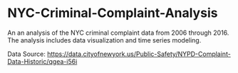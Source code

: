 # NYC-Criminal-Complaint-Analysis
An an analysis of the NYC criminal complaint data from 2006 through 2016. The analysis includes data visualization and time series modeling.

Data Source: https://data.cityofnewyork.us/Public-Safety/NYPD-Complaint-Data-Historic/qgea-i56i
